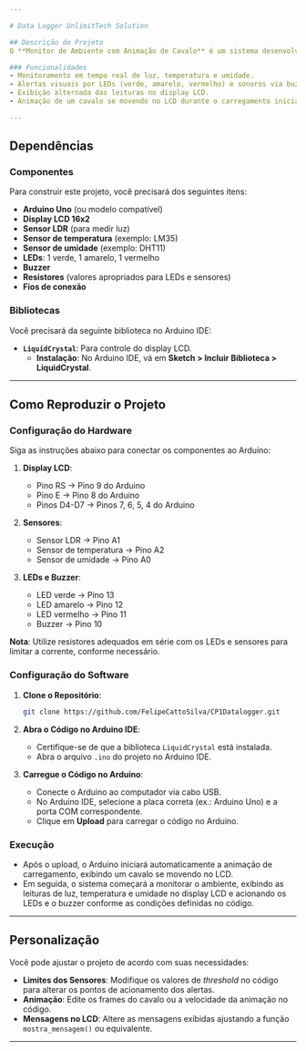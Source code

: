 ```yaml
---

# Data Logger UnlimitTech Solution

## Descrição do Projeto
O **Monitor de Ambiente com Animação de Cavalo** é um sistema desenvolvido para Arduino que monitora as condições ambientais utilizando sensores de luz (LDR), temperatura e umidade. Ele exibe as leituras em um display LCD, aciona LEDs e um buzzer para alertas visuais e sonoros, e apresenta uma animação de um cavalo durante a inicialização.

### Funcionalidades
- Monitoramento em tempo real de luz, temperatura e umidade.
- Alertas visuais por LEDs (verde, amarelo, vermelho) e sonoros via buzzer com base nas condições ambientais.
- Exibição alternada das leituras no display LCD.
- Animação de um cavalo se movendo no LCD durante o carregamento inicial.

---
```


## Dependências

### Componentes
Para construir este projeto, você precisará dos seguintes itens:
- **Arduino Uno** (ou modelo compatível)
- **Display LCD 16x2**
- **Sensor LDR** (para medir luz)
- **Sensor de temperatura** (exemplo: LM35)
- **Sensor de umidade** (exemplo: DHT11)
- **LEDs**: 1 verde, 1 amarelo, 1 vermelho
- **Buzzer**
- **Resistores** (valores apropriados para LEDs e sensores)
- **Fios de conexão**

### Bibliotecas
Você precisará da seguinte biblioteca no Arduino IDE:
- **`LiquidCrystal`**: Para controle do display LCD.
  - **Instalação**: No Arduino IDE, vá em **Sketch > Incluir Biblioteca > LiquidCrystal**.

---

## Como Reproduzir o Projeto

### Configuração do Hardware
Siga as instruções abaixo para conectar os componentes ao Arduino:

1. **Display LCD**:
   - Pino RS → Pino 9 do Arduino
   - Pino E → Pino 8 do Arduino
   - Pinos D4-D7 → Pinos 7, 6, 5, 4 do Arduino

2. **Sensores**:
   - Sensor LDR → Pino A1
   - Sensor de temperatura → Pino A2
   - Sensor de umidade → Pino A0

3. **LEDs e Buzzer**:
   - LED verde → Pino 13
   - LED amarelo → Pino 12
   - LED vermelho → Pino 11
   - Buzzer → Pino 10

**Nota**: Utilize resistores adequados em série com os LEDs e sensores para limitar a corrente, conforme necessário.

### Configuração do Software
1. **Clone o Repositório**:
   ```bash
   git clone https://github.com/FelipeCattoSilva/CP1Datalogger.git
   ```
   
2. **Abra o Código no Arduino IDE**:
   - Certifique-se de que a biblioteca `LiquidCrystal` está instalada.
   - Abra o arquivo `.ino` do projeto no Arduino IDE.

3. **Carregue o Código no Arduino**:
   - Conecte o Arduino ao computador via cabo USB.
   - No Arduino IDE, selecione a placa correta (ex.: Arduino Uno) e a porta COM correspondente.
   - Clique em **Upload** para carregar o código no Arduino.

### Execução
- Após o upload, o Arduino iniciará automaticamente a animação de carregamento, exibindo um cavalo se movendo no LCD.
- Em seguida, o sistema começará a monitorar o ambiente, exibindo as leituras de luz, temperatura e umidade no display LCD e acionando os LEDs e o buzzer conforme as condições definidas no código.

---

## Personalização
Você pode ajustar o projeto de acordo com suas necessidades:
- **Limites dos Sensores**: Modifique os valores de *threshold* no código para alterar os pontos de acionamento dos alertas.
- **Animação**: Edite os frames do cavalo ou a velocidade da animação no código.
- **Mensagens no LCD**: Altere as mensagens exibidas ajustando a função `mostra_mensagem()` ou equivalente.

---
